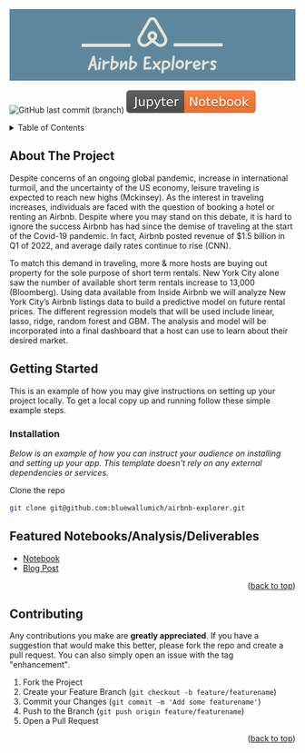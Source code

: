 ![Alt text](https://github.com/bluewallumich/airbnb-explorer/blob/main/images/Airbnb_Explorers-1.jpg)

<img alt="GitHub last commit (branch)" src="https://img.shields.io/github/last-commit/bluewallumich/airbnb-explorer/main?style=plastic"> ![Jupyter](https://github.com/bluewallumich/airbnb-explorer/blob/main/images/Jupyter-Notebook-orange.svg)

<!-- TABLE OF CONTENTS -->
<details>
  <summary>Table of Contents</summary>
  <ol>
    <li>
      <a href="#about-the-project">About The Project</a>
    </li>
    <li>
      <a href="#getting-started">Getting Started</a>
    </li>
    <li><a href="#Featured Notebooks/Analysis/Deliverables">Usage</a></li>
    <li><a href="#roadmap">Roadmap</a></li>

  </ol>
</details>



<!-- ABOUT THE PROJECT -->
## About The Project

Despite concerns of an ongoing global pandemic, increase in international turmoil, and the uncertainty of the US economy, leisure traveling is expected to reach new highs (Mckinsey). As the interest in traveling increases, individuals are faced with the question of booking a hotel or renting an Airbnb. Despite where you may stand on this debate, it is hard to ignore the success Airbnb has had since the demise of traveling at the start of the Covid-19 pandemic. In fact, Airbnb posted revenue of $1.5 billion in Q1 of 2022, and average daily rates continue to rise (CNN).

To match this demand in traveling, more & more hosts are buying out property for the sole purpose of short term rentals. New York City alone saw the number of available short term rentals increase to 13,000 (Bloomberg). Using data available from Inside Airbnb we will analyze New York City’s Airbnb listings data to build a predictive model on future rental prices. The different regression models that will be used include linear, lasso, ridge, random forest and GBM. The analysis and model will be incorporated into a final dashboard that a host can use to learn about their desired market.


<!-- GETTING STARTED -->
## Getting Started

This is an example of how you may give instructions on setting up your project locally.
To get a local copy up and running follow these simple example steps.

### Installation

_Below is an example of how you can instruct your audience on installing and setting up your app. This template doesn't rely on any external dependencies or services._

Clone the repo
   ```sh
   git clone git@github.com:bluewallumich/airbnb-explorer.git
   ```


<!-- Featured Notebooks/Analysis/Deliverables -->
## Featured Notebooks/Analysis/Deliverables

* [Notebook](https://github.com/bluewallumich/airbnb-explorer/tree/main/Final_Notebooks)
* [Blog Post](https://docs.google.com/document/d/1t8foQMw95bVfnOoL5j_GaG9dzIU5rYVpUyPCaAUMzMU/edit)

<p align="right">(<a href="#readme-top">back to top</a>)</p>


<!-- CONTRIBUTING -->
## Contributing

Any contributions you make are **greatly appreciated**.  If you have a suggestion that would make this better, please fork the repo and create a pull request. You can also simply open an issue with the tag "enhancement".

1. Fork the Project
2. Create your Feature Branch (`git checkout -b feature/featurename`)
3. Commit your Changes (`git commit -m 'Add some featurename'`)
4. Push to the Branch (`git push origin feature/featurename`)
5. Open a Pull Request

<p align="right">(<a href="#readme-top">back to top</a>)</p>




 
